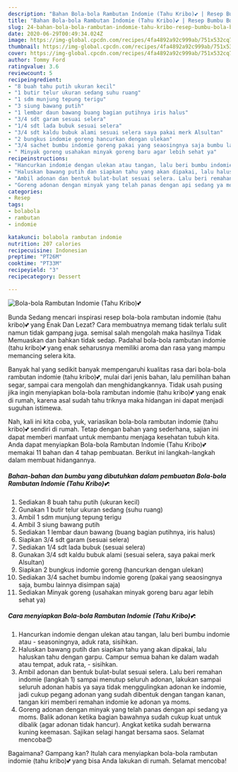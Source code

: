 ```yaml
---
description: "Bahan Bola-bola Rambutan Indomie (Tahu Kribo)💕 | Resep Bumbu Bola-bola Rambutan Indomie (Tahu Kribo)💕 Yang Lezat"
title: "Bahan Bola-bola Rambutan Indomie (Tahu Kribo)💕 | Resep Bumbu Bola-bola Rambutan Indomie (Tahu Kribo)💕 Yang Lezat"
slug: 24-bahan-bola-bola-rambutan-indomie-tahu-kribo-resep-bumbu-bola-bola-rambutan-indomie-tahu-kribo-yang-lezat
date: 2020-06-29T00:49:34.024Z
image: https://img-global.cpcdn.com/recipes/4fa4892a92c999ab/751x532cq70/bola-bola-rambutan-indomie-tahu-kribo💕-foto-resep-utama.jpg
thumbnail: https://img-global.cpcdn.com/recipes/4fa4892a92c999ab/751x532cq70/bola-bola-rambutan-indomie-tahu-kribo💕-foto-resep-utama.jpg
cover: https://img-global.cpcdn.com/recipes/4fa4892a92c999ab/751x532cq70/bola-bola-rambutan-indomie-tahu-kribo💕-foto-resep-utama.jpg
author: Tommy Ford
ratingvalue: 3.6
reviewcount: 5
recipeingredient:
- "8 buah tahu putih ukuran kecil"
- "1 butir telur ukuran sedang suhu ruang"
- "1 sdm munjung tepung terigu"
- "3 siung bawang putih"
- "1 lembar daun bawang buang bagian putihnya iris halus"
- "3/4 sdt garam sesuai selera"
- "1/4 sdt lada bubuk sesuai selera"
- "3/4 sdt kaldu bubuk alami sesuai selera saya pakai merk Alsultan"
- "2 bungkus indomie goreng hancurkan dengan ulekan"
- "3/4 sachet bumbu indomie goreng pakai yang seaosingnya saja bumbu lainnya disimpan saja"
- " Minyak goreng usahakan minyak goreng baru agar lebih sehat ya"
recipeinstructions:
- "Hancurkan indomie dengan ulekan atau tangan, lalu beri bumbu indomie atau   seasoningnya, aduk rata, sisihkan."
- "Haluskan bawang putih dan siapkan tahu yang akan dipakai, lalu haluskan tahu dengan garpu. Campur semua bahan ke dalam wadah atau tempat, aduk rata,   sisihkan."
- "Ambil adonan dan bentuk bulat-bulat sesuai selera. Lalu beri remahan indomie (langkah 1) sampai menutup seluruh adonan, lakukan sampai seluruh adonan habis ya saya tidak menggulingkan adonan ke indomie, jadi cukup pegang adonan yang sudah dibentuk dengan tangan kanan, tangan kiri memberi remahan indomie ke adonan ya moms."
- "Goreng adonan dengan minyak yang telah panas dengan api sedang ya moms. Balik adonan ketika bagian bawahnya sudah cukup kuat untuk dibalik (agar adonan tidak hancur). Angkat ketika sudah berwarna kuning keemasan. Sajikan selagi hangat bersama saos. Selamat mencoba😍"
categories:
- Resep
tags:
- bolabola
- rambutan
- indomie

katakunci: bolabola rambutan indomie 
nutrition: 207 calories
recipecuisine: Indonesian
preptime: "PT26M"
cooktime: "PT33M"
recipeyield: "3"
recipecategory: Dessert

---
```



![Bola-bola Rambutan Indomie (Tahu Kribo)💕](https://img-global.cpcdn.com/recipes/4fa4892a92c999ab/751x532cq70/bola-bola-rambutan-indomie-tahu-kribo💕-foto-resep-utama.jpg)

Bunda Sedang mencari inspirasi resep bola-bola rambutan indomie (tahu kribo)💕 yang Enak Dan Lezat? Cara membuatnya memang tidak terlalu sulit namun tidak gampang juga. semisal salah mengolah maka hasilnya Tidak Memuaskan dan bahkan tidak sedap. Padahal bola-bola rambutan indomie (tahu kribo)💕 yang enak seharusnya memiliki aroma dan rasa yang mampu memancing selera kita.

Banyak hal yang sedikit banyak mempengaruhi kualitas rasa dari bola-bola rambutan indomie (tahu kribo)💕, mulai dari jenis bahan, lalu pemilihan bahan segar, sampai cara mengolah dan menghidangkannya. Tidak usah pusing jika ingin menyiapkan bola-bola rambutan indomie (tahu kribo)💕 yang enak di rumah, karena asal sudah tahu triknya maka hidangan ini dapat menjadi suguhan istimewa.




Nah, kali ini kita coba, yuk, variasikan bola-bola rambutan indomie (tahu kribo)💕 sendiri di rumah. Tetap dengan bahan yang sederhana, sajian ini dapat memberi manfaat untuk membantu menjaga kesehatan tubuh kita. Anda dapat menyiapkan Bola-bola Rambutan Indomie (Tahu Kribo)💕 memakai 11 bahan dan 4 tahap pembuatan. Berikut ini langkah-langkah dalam membuat hidangannya.

<!--inarticleads1-->

##### Bahan-bahan dan bumbu yang dibutuhkan dalam pembuatan Bola-bola Rambutan Indomie (Tahu Kribo)💕:

1. Sediakan 8 buah tahu putih (ukuran kecil)
1. Gunakan 1 butir telur ukuran sedang (suhu ruang)
1. Ambil 1 sdm munjung tepung terigu
1. Ambil 3 siung bawang putih
1. Sediakan 1 lembar daun bawang (buang bagian putihnya, iris halus)
1. Siapkan 3/4 sdt garam (sesuai selera)
1. Sediakan 1/4 sdt lada bubuk (sesuai selera)
1. Gunakan 3/4 sdt kaldu bubuk alami (sesuai selera, saya pakai merk Alsultan)
1. Siapkan 2 bungkus indomie goreng (hancurkan dengan ulekan)
1. Sediakan 3/4 sachet bumbu indomie goreng (pakai yang seaosingnya saja, bumbu lainnya disimpan saja)
1. Sediakan  Minyak goreng (usahakan minyak goreng baru agar lebih sehat ya)




<!--inarticleads2-->

##### Cara menyiapkan Bola-bola Rambutan Indomie (Tahu Kribo)💕:

1. Hancurkan indomie dengan ulekan atau tangan, lalu beri bumbu indomie atau  -  seasoningnya, aduk rata, sisihkan.
1. Haluskan bawang putih dan siapkan tahu yang akan dipakai, lalu haluskan tahu dengan garpu. Campur semua bahan ke dalam wadah atau tempat, aduk rata,  -  sisihkan.
1. Ambil adonan dan bentuk bulat-bulat sesuai selera. Lalu beri remahan indomie (langkah 1) sampai menutup seluruh adonan, lakukan sampai seluruh adonan habis ya saya tidak menggulingkan adonan ke indomie, jadi cukup pegang adonan yang sudah dibentuk dengan tangan kanan, tangan kiri memberi remahan indomie ke adonan ya moms.
1. Goreng adonan dengan minyak yang telah panas dengan api sedang ya moms. Balik adonan ketika bagian bawahnya sudah cukup kuat untuk dibalik (agar adonan tidak hancur). Angkat ketika sudah berwarna kuning keemasan. Sajikan selagi hangat bersama saos. Selamat mencoba😍




Bagaimana? Gampang kan? Itulah cara menyiapkan bola-bola rambutan indomie (tahu kribo)💕 yang bisa Anda lakukan di rumah. Selamat mencoba!
